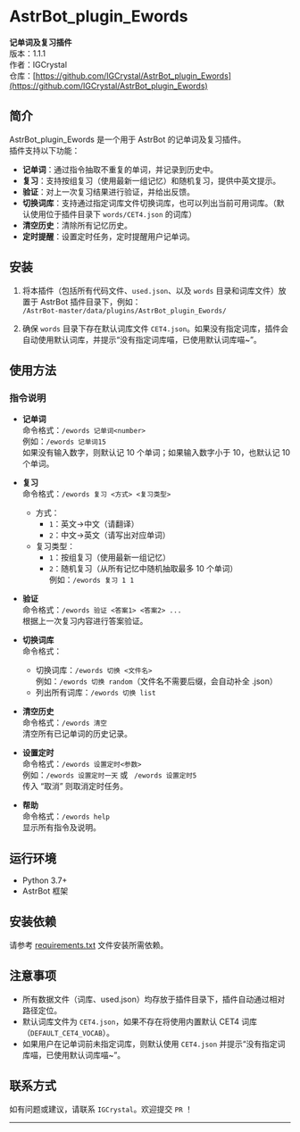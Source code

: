 # AstrBot_plugin_Ewords

**记单词及复习插件**  
版本：1.1.1  
作者：IGCrystal  
仓库：[https://github.com/IGCrystal/AstrBot_plugin_Ewords](https://github.com/IGCrystal/AstrBot_plugin_Ewords)

## 简介

AstrBot_plugin_Ewords 是一个用于 AstrBot 的记单词及复习插件。  
插件支持以下功能：  
- **记单词**：通过指令抽取不重复的单词，并记录到历史中。  
- **复习**：支持按组复习（使用最新一组记忆）和随机复习，提供中英文提示。  
- **验证**：对上一次复习结果进行验证，并给出反馈。  
- **切换词库**：支持通过指定词库文件切换词库，也可以列出当前可用词库。（默认使用位于插件目录下 `words/CET4.json` 的词库）  
- **清空历史**：清除所有记忆历史。  
- **定时提醒**：设置定时任务，定时提醒用户记单词。

## 安装

1. 将本插件（包括所有代码文件、`used.json`、以及 `words` 目录和词库文件）放置于 AstrBot 插件目录下，例如：  
   `/AstrBot-master/data/plugins/AstrBot_plugin_Ewords/`

2. 确保 `words` 目录下存在默认词库文件 `CET4.json`。如果没有指定词库，插件会自动使用默认词库，并提示“没有指定词库喵，已使用默认词库喵~”。

## 使用方法

### 指令说明

- **记单词**  
  命令格式：`/ewords 记单词<number>`  
  例如：`/ewords 记单词15`  
  如果没有输入数字，则默认记 10 个单词；如果输入数字小于 10，也默认记 10 个单词。

- **复习**  
  命令格式：`/ewords 复习 <方式> <复习类型>`  
  - 方式：  
    - `1`：英文→中文（请翻译）  
    - `2`：中文→英文（请写出对应单词）  
  - 复习类型：  
    - `1`：按组复习（使用最新一组记忆）  
    - `2`：随机复习（从所有记忆中随机抽取最多 10 个单词）  
  例如：`/ewords 复习 1 1`

- **验证**  
  命令格式：`/ewords 验证 <答案1> <答案2> ...`  
  根据上一次复习内容进行答案验证。

- **切换词库**  
  命令格式：  
  - 切换词库：`/ewords 切换 <文件名>`  
    例如：`/ewords 切换 random`（文件名不需要后缀，会自动补全 .json）  
  - 列出所有词库：`/ewords 切换 list`

- **清空历史**  
  命令格式：`/ewords 清空`  
  清空所有已记单词的历史记录。

- **设置定时**  
  命令格式：`/ewords 设置定时<参数>`  
  例如：`/ewords 设置定时一天` 或 ` /ewords 设置定时5`  
  传入 “取消” 则取消定时任务。

- **帮助**  
  命令格式：`/ewords help`  
  显示所有指令及说明。

## 运行环境

- Python 3.7+
- AstrBot 框架

## 安装依赖

请参考 [requirements.txt](requirements.txt) 文件安装所需依赖。

## 注意事项

- 所有数据文件（词库、used.json）均存放于插件目录下，插件自动通过相对路径定位。
- 默认词库文件为 `CET4.json`，如果不存在将使用内置默认 CET4 词库（`DEFAULT_CET4_VOCAB`）。
- 如果用户在记单词前未指定词库，则默认使用 `CET4.json` 并提示“没有指定词库喵，已使用默认词库喵~”。

## 联系方式

如有问题或建议，请联系 `IGCrystal`。欢迎提交 `PR` ！

---

